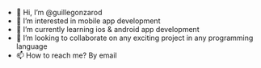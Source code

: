 - 👋 Hi, I’m @guillegonzarod
- 👀 I’m interested in mobile app development
- 🌱 I’m currently learning ios & android app development
- 💞️ I’m looking to collaborate on any exciting project in any programming language
- 📫 How to reach me? By email
